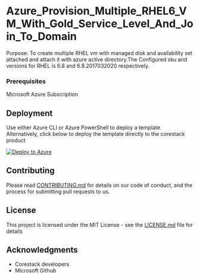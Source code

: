 
# Azure_Provision_Multiple_RHEL6_VM_With_Gold_Service_Level_And_Join_To_Domain

Purpose: To create multiple RHEL vm with managed disk and availability set attached and attach it with azure active directory.The Configured sku and versions for RHEL is 6.8 and 6.8.2017032020 respectively.

### Prerequisites

Microsoft Azure Subscription

## Deployment

Use either Azure CLI or Azure PowerShell to deploy a template. Alternatively, click below to deploy the template directly to the corestack product 

[![Deploy to Azure](https://docs.corestack.io/wp-content/uploads/2019/09/deploy-to-corestack.svg)](http://qa.corestack.io/heatstack/templates?repositories=github&external_redirect=true&name=Azure_Provision_Multiple_RHEL6_VM_With_Gold_Service_Level_And_Join_To_Domain&url=https://raw.githubusercontent.com/karthick-kk/corestacklabs/master/arm/Azure_Provision_Multiple_RHEL6_VM_With_Gold_Service_Level_And_Join_To_Domain/Azure_Provision_Multiple_RHEL6_VM_With_Gold_Service_Level_And_Join_To_Domain_content.json&engine=arm&type[0]=Cloud&classification[0]=Provisioning&scope=tenant#/mytemplates)

## Contributing

Please read [CONTRIBUTING.md](https://gist.github.com/karthick-kk/30e4fd3f279492b4f040d5cd569d21d0) for details on our code of conduct, and the process for submitting pull requests to us.

## License

This project is licensed under the MIT License - see the [LICENSE.md](LICENSE.md) file for details

## Acknowledgments

* Corestack developers
* Microsoft Github

